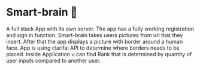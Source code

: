 # Smart-brain 🧠
A full stack App with its own server.
The app has a fully working registration and sign in function.
Smart-brain takes users pictures from url that they insert. After that the app displays a picture with border around a human face.
App is using clarifai API to determine where borders needs to be placed.
Inside Application u can find Rank that is determined by quantity of user inputs compared to another user.

